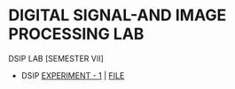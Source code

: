 # DIGITAL SIGNAL-AND IMAGE PROCESSING LAB
 DSIP LAB [SEMESTER VII]

  - DSIP [EXPERIMENT - 1](https://github.com/Amey-Thakur/DIGITAL-SIGNAL-AND-IMAGE-PROCESSING-LAB/tree/main/DSIP%20Experiment%20-%201) | [FILE](https://github.com/Amey-Thakur/DIGITAL-SIGNAL-AND-IMAGE-PROCESSING-LAB/blob/main/DSIP%20Experiment%20-%201/AMEY_B-50_DSIP_EXPERIMENT-1.pdf)
